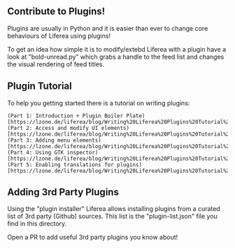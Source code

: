 ## Contribute to Plugins!

Plugins are usually in Python and it is easier than ever to change
core behaviours of Liferea using plugins!

To get an idea how simple it is to modify/extebd Liferea with 
a plugin have a look at "bold-unread.py" which grabs a handle to
the feed list and changes the visual rendering of feed titles.

## Plugin Tutorial

To help you getting started there is a tutorial on writing plugins:

    (Part 1: Introduction + Plugin Boiler Plate)[https://lzone.de/liferea/blog/Writing%20Liferea%20Plugins%20Tutorial%20Part%201]
    (Part 2: Access and modify UI elements)[https://lzone.de/liferea/blog/Writing%20Liferea%20Plugins%20Tutorial%20Part%202]
    (Part 3: Adding menu elements)[https://lzone.de/liferea/blog/Writing%20Liferea%20Plugins%20Tutorial%20Part%203]
    (Part 4: Using GTK inspector)[https://lzone.de/liferea/blog/Writing%20Liferea%20Plugins%20Tutorial%20Part%204]
    (Part 5: Enabling translations for plugins)[https://lzone.de/liferea/blog/Writing%20Liferea%20Plugins%20Tutorial%20Part%205]

## Adding 3rd Party Plugins

Using the "plugin installer" Liferea allows installing plugins
from a curated list of 3rd party (Github) sources. This list is
the "plugin-list.json" file you find in this directory.

Open a PR to add useful 3rd party plugins you know about!
